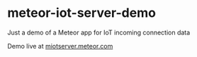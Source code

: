 # meteor-iot-server-demo
Just a demo of a Meteor app for IoT incoming connection data

Demo live at [miotserver.meteor.com](https://miotserver.meteor.com/)

